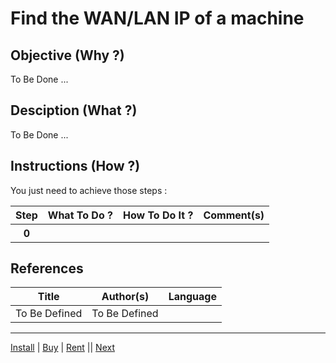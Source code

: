 Find the WAN/LAN IP of a machine
==

Objective (Why ?)
-
To Be Done ...

Desciption (What ?)
-
To Be Done ...

Instructions (How ?)
-
You just need to achieve those steps :
<table>
    <thead>
        <tr>
            <th>Step</th>         
            <th>What To Do ?</th>
            <th>How To Do It ?</th>
            <th>Comment(s)</th>
        </tr>
    </thead>
    <tbody>
        <tr>
            <th>0</th>     
            <td></td>
            <td></td>
            <td></A></td>
        </tr>
    </tbody>
</table>


References
-
<table>
    <thead>
        <tr>
            <th>Title</th>
            <th>Author(s)</th>
            <th>Language</th>
        </tr>
    </thead>
     <tbody>
        <tr>
            <td>To Be Defined</td>
            <td>To Be Defined</td>
            <td></td>
        </tr>
</table>

---
<A href="https://github.com/babonet13/HelloWorld/tree/master/Machine/2_InstallLinuxDistro">Install</A> | <A href="https://github.com/babonet13/HelloWorld/tree/master/Machine/3_BuyLinuxMachine">Buy</A> | <A href="https://github.com/babonet13/HelloWorld/tree/master/Machine/4_RentVirtualMachine">Rent</A> || <A href="https://github.com/babonet13/HelloWorld/tree/master/Machine/6_SshConnect">Next<A/> 
